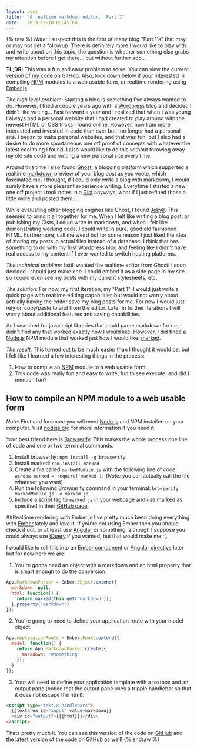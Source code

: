 ```yaml
---
layout: post
title:  "A realtime markdown editor,  Part 1"
date:   2013-12-10 05:45:00
---
```

{% raw %}
_Note:_ I suspect this is the first of many blog "Part 1's" that may or may not get a followup.  There is definitely more I would like to play with and write about on this topic, the question is whether something else grabs my attention before I get there... but without further ado...

**TL;DR:**  This was a fun and easy problem to solve.  You can view the current version of my code on [GitHub](https://github.com/jimmay5469/EmberMarkdownParser).  Also, look down below if your interested in compiling [NPM](https://npmjs.org/) modules to a web usable form, or realtime rendering using [Ember.js](http://emberjs.com/).

_The high level problem:_ Starting a blog is something I've always wanted to do.  However, I tried a couple years ago with a [Wordpress](http://wordpress.com/) blog and decided I didn't like writing... Fast forward a year and I realized that when I was young I always had a personal website that I had created to play around with the newest HTML or CSS tricks I found online.  However, now I am more interested and invested in code than ever but I no longer had a personal site.  I began to make personal websites, and that was fun, but I also had a desire to do more spontaneous one off proof of concepts with whatever the latest cool thing I found.  I also would like to do this without throwing away my old site code and writing a new personal site every time.

Around this time I also found [Ghost](https://ghost.org/), a blogging platform which supported a realtime [markdown](http://en.wikipedia.org/wiki/Markdown) preview of your blog post as you wrote, which fascinated me.  I thought, if I could only write a blog with markdown, I would surely have a more pleasant experience writing.  Everytime I started a new one off project I took notes in a [Gist](https://gist.github.com/) anyways, what if I just refined those a little more and posted them...

While evaluating other blogging engines like Ghost, I found [Jekyll](http://jekyllrb.com/).  This seemed to bring it all together for me.  When I felt like writing a blog post, or publishing my Gists, I could write in markdown, and when I felt like demonstrating working code, I could write in pure, good old fashioned HTML.  Furthermore, call me weird but for some reason I just liked the idea of storing my posts in actual files instead of a database.  I think that has something to do with my first Wordpress blog and feeling like I didn't have real access to my content if I ever wanted to switch hosting platforms.

_The technical problem:_ I still wanted the realtime editor from Ghost!  I soon decided I should just make one.  I could embed it as a side page in my site so I could even see my posts with my current stylesheets, etc.

_The solution:_ For now, my first iteration, my "Part 1", I would just write a quick page with realtime editing capabilities but would not worry about actually having the editor save my blog posts for me.  For now I would just rely on copy/paste to and from the editor.  Later in further iterations I will worry about additional features and saving capabilities.

As I searched for javascript libraries that could parse markdown for me, I didn't find any that worked exactly how I would like.  However, I did finde a [Node.js](http://nodejs.org/) NPM module that worked just how I would like: [marked](https://github.com/chjj/marked).

_The result:_ This turned out to be much easier than I thought it would be, but I felt like I learned a few interesting things in the process:

1. How to compile an [NPM](https://npmjs.org/) module to a web usable form.
2. This code was really fun and easy to write, fun to see execute, and did I mention fun?

## How to compile an NPM module to a web usable form
_Note:_ First and foremost you will need [Node.js](http://nodejs.org/) and NPM installed on your computer.  Visit [nodejs.org](http://nodejs.org/) for more information if you need it.

Your best friend here is [Browserify](http://browserify.org/).  This makes the whole process one line of code and one or two terminal commands.

1. Install browserfiy: `npm install -g browserify`
2. Install marked: `npm install marked`
3. Create a file called `markedModule.js` with the following line of code: `window.marked = require('marked');`  (_Note:_ you can actually call the file whatever you want)
4. Run the following Browserify command in your terminal: `browserify markedModule.js -o marked.js`
5. Include a script tag to `marked.js` in your webpage and use marked as specified in their [GitHub page](https://github.com/chjj/marked).

##Realtime rendering with Ember.js
I've pretty much been doing everything with [Ember](http://emberjs.com/) lately and love it.  If you're not using Ember then you should check it out, or at least use [Angular](http://angularjs.org/) or something, although I suppose you could always use [jQuery](http://jquery.com/) if you wanted, but that would make me :(.

I would like to roll this into an [Ember component](http://emberjs.com/api/classes/Ember.Component.html) or [Angular directive](http://docs.angularjs.org/guide/directive) later but for now here we are:

1. You're gonna need an object with a markdown and an html property that is smart enough to do the conversion:
```js
App.MarkdownParser = Ember.Object.extend({
  markdown: null,
  html: function() {
    return marked(this.get('markdown'));
  }.property('markdown')
});
```
2. You're going to need to define your application route with your model object:
```js
App.ApplicationRoute = Ember.Route.extend({
  model: function() {
    return App.MarkdownParser.create({
      markdown: "#something"
    });
  }
});
```
3. Your will need to define your application template with a textbox and an output pane (notice that the output pane uses a tripple handlebar so that it does not escape the html):
```html
<script type="text/x-handlebars">
  {{textarea id="input" value=markdown}}
  <div id="output">{{{html}}}</div>
</script>
```

Thats pretty much it.  You can see this version of the code on [GitHub](https://github.com/jimmay5469/EmberMarkdownParser/tree/9a4b8689c77ff8c8eff5d833d4f674be8c776b5a/index.html) and the latest version of the code on [GitHub](https://github.com/jimmay5469/EmberMarkdownParser) as well!
{% endraw %}
